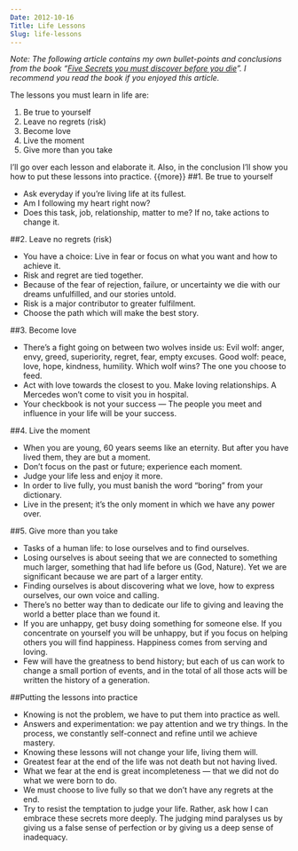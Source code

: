 ```yaml
---
Date: 2012-10-16
Title: Life Lessons
Slug: life-lessons
---
```


*Note: The following article contains my own bullet-points and conclusions from the book “[Five Secrets you must discover before you die](http://amzn.com/1576754758)”. I recommend you read the book if you enjoyed this article.*

The lessons you must learn in life are:

1. Be true to yourself
2. Leave no regrets (risk)
3. Become love
4. Live the moment
5. Give more than you take

I’ll go over each lesson and elaborate it. Also, in the conclusion I’ll show you how to put these lessons into practice.
{{more}}
##1. Be true to yourself
- Ask everyday if you’re living life at its fullest.
- Am I following my heart right now?
- Does this task, job, relationship, matter to me? If no, take actions to change it.

##2. Leave no regrets (risk)
- You have a choice: Live in fear or focus on what you want and how to achieve it.
- Risk and regret are tied together.
- Because of the fear of rejection, failure, or uncertainty we die with our dreams unfulfilled, and our stories untold.
- Risk is a major contributor to greater fulfilment.
- Choose the path which will make the best story.

##3. Become love
- There’s a fight going on between two wolves inside us: Evil wolf: anger, envy, greed, superiority, regret, fear, empty excuses. Good wolf: peace, love, hope, kindness, humility. Which wolf wins? The one you choose to feed.
- Act with love towards the closest to you. Make loving relationships. A Mercedes won’t come to visit you in hospital.
- Your checkbook is not your success — The people you meet and influence in your life will be your success.

##4. Live the moment
- When you are young, 60 years seems like an eternity. But after you have lived them, they are but a moment.
- Don’t focus on the past or future; experience each moment.
- Judge your life less and enjoy it more.
- In order to live fully, you must banish the word “boring” from your dictionary.
- Live in the present; it’s the only moment in which we have any power over.

##5. Give more than you take
- Tasks of a human life: to lose ourselves and to find ourselves.
- Losing ourselves is about seeing that we are connected to something much larger, something that had life before us (God, Nature). Yet we are significant because we are part of a larger entity.
- Finding ourselves is about discovering what we love, how to express ourselves, our own voice and calling.
- There’s no better way than to dedicate our life to giving and leaving the world a better place than we found it.
- If you are unhappy, get busy doing something for someone else. If you concentrate on yourself you will be unhappy, but if you focus on helping others you will find happiness. Happiness comes from serving and loving.
- Few will have the greatness to bend history; but each of us can work to change a small portion of events, and in the total of all those acts will be written the history of a generation.

##Putting the lessons into practice
- Knowing is not the problem, we have to put them into practice as well.
- Answers and experimentation: we pay attention and we try things. In the process, we constantly self-connect and refine until we achieve mastery.
- Knowing these lessons will not change your life, living them will.
- Greatest fear at the end of the life was not death but not having lived.
- What we fear at the end is great incompleteness — that we did not do what we were born to do.
- We must choose to live fully so that we don’t have any regrets at the end.
- Try to resist the temptation to judge your life. Rather, ask how I can embrace these secrets more deeply. The judging mind paralyses us by giving us a false sense of perfection or by giving us a deep sense of inadequacy. 